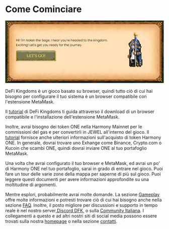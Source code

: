 # Come Cominciare

![Welcome to DeFI Kingdoms!](../.gitbook/assets/Nolan.JPG)

DeFi Kingdoms è un gioco basato su browser, quindi tutto ciò di cui hai bisogno per configurare il tuo sistema è un browser compatibile con l'estensione MetaMask.

Il [tutorial](https://defikingdoms.com/tutorial.html) di DeFi Kingdoms ti guida attraverso il download di un browser compatibile e l'installazione dell'estensione MetaMask.

Inoltre, avrai bisogno dei token ONE nella Harmony Mainnet per le commissioni del gas e per convertirli in JEWEL all'interno del gioco. Il [tutorial](https://defikingdoms.com/tutorial.html) fornisce anche ulteriori informazioni sull'acquisto di token Harmony ONE. In generale, dovrai trovare uno Exhange come Binance, Crypto.com o Kucoin che scambi ONE, quindi dovrai inviare ONE al tuo portafoglio MetaMask.

Una volta che avrai configurato il tuo browser e MetaMask, ed avrai un po' di Harmony ONE nel tuo portafoglio, sarai in grado di entrare nel gioco. Puoi fare un tour delle varie zone della mappa per saperne di più sul gioco. Puoi leggere questi documenti per avere informazioni approfondite su una moltitudine di argomenti.

Mentre esplori, probabilmente avrai molte domande. La sezione [Gameplay](gameplay/) offre molte informazioni e potresti trovare ciò di cui hai bisogno anche nella sezione [FAQ](faq.md). Inoltre, il posto migliore per discussioni e supporto in tempo reale è nel nostro server[ Discord DFK](https://discord.com/invite/defikingdoms), o sulla [Community Italiana](https://discord.gg/Fh3H7CMdbS). I collegamenti a questo e ad altri nostri siti di social media possono essere trovati sulla nostra [homepage](https://defikingdoms.com) o nella sezione [contatti](../important/contatti/).
